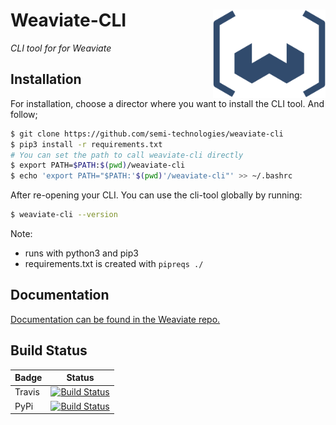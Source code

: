 # Weaviate-CLI <img alt='Weaviate logo' src='https://raw.githubusercontent.com/creativesoftwarefdn/weaviate/19de0956c69b66c5552447e84d016f4fe29d12c9/docs/assets/weaviate-logo.png' width='180' align='right' />

_CLI tool for for Weaviate_

## Installation

For installation, choose a director where you want to install the CLI tool. And follow;

```sh
$ git clone https://github.com/semi-technologies/weaviate-cli
$ pip3 install -r requirements.txt
# You can set the path to call weaviate-cli directly
$ export PATH=$PATH:$(pwd)/weaviate-cli
$ echo 'export PATH="$PATH:'$(pwd)'/weaviate-cli"' >> ~/.bashrc
```

After re-opening your CLI. You can use the cli-tool globally by running:

```sh
$ weaviate-cli --version
```

Note:<br>
- runs with python3 and pip3
- requirements.txt is created with `pipreqs ./`

## Documentation

[Documentation can be found in the Weaviate repo.](https://github.com/semi-technologies/weaviate/blob/master/docs/en/use/weaviate-cli-tool.md)

## Build Status

| Badge   | Status        |
| -------- |:-------------:|
| Travis   | [![Build Status](https://api.travis-ci.org/semi-technologies/weaviate-cli.svg?branch=master)](https://travis-ci.org/creativesoftwarefdn/weaviate-cli/branches)
| PyPi     | [![Build Status](https://img.shields.io/pypi/v/weaviate-cli.svg)](https://pypi.org/project/weaviate-cli/)